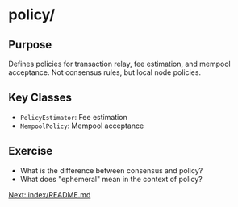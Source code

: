 # policy/

## Purpose
Defines policies for transaction relay, fee estimation, and mempool acceptance. Not consensus rules, but local node policies.

## Key Classes
- `PolicyEstimator`: Fee estimation
- `MempoolPolicy`: Mempool acceptance

## Exercise
- What is the difference between consensus and policy?
- What does "ephemeral" mean in the context of policy?

[Next: index/README.md](../index/README.md)
